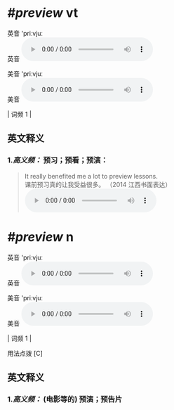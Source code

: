 # ***\#preview*** vt
英音 'priːvjuː  
英音
<audio src="./media/preview-B.aac" controls="controls"></audio>

美音 'priːvjuː  
美音
<audio src="./media/preview.aac" controls="controls"></audio>



| 词频 1 |  

英文释义
---
### 1.*高义频：* **预习；预看；预演：**  

 > It really benefited me a lot to preview lessons.  
 > 课前预习真的让我受益很多。  （2014 江西书面表达）  
<audio src="./media/It really benefited me_AAC.aac" controls="controls"></audio>


# ***\#preview*** n
英音 'priːvjuː  
英音
<audio src="./media/preview-B.aac" controls="controls"></audio>

美音 'priːvjuː  
美音
<audio src="./media/preview.aac" controls="controls"></audio>



| 词频 1 |  

用法点拨  [C]

英文释义
---
### 1.*高义频：* **(电影等的) 预演；预告片**  


